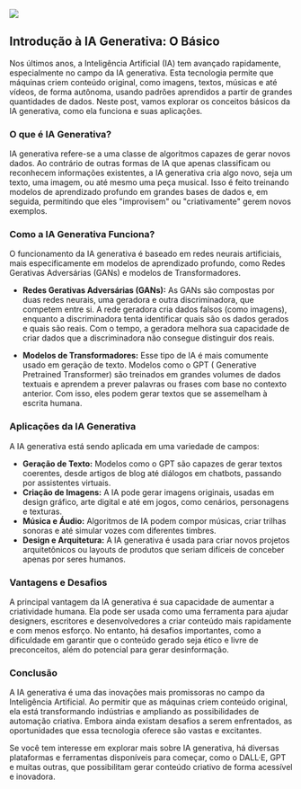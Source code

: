 ![](https://images.unsplash.com/photo-1713345248737-2698000f143d?q=80&w=1929&auto=format&fit=crop&ixlib=rb-4.0.3&ixid=M3wxMjA3fDB8MHxwaG90by1wYWdlfHx8fGVufDB8fHx8fA%3D%3D)

## Introdução à IA Generativa: O Básico

Nos últimos anos, a Inteligência Artificial (IA) tem avançado rapidamente, especialmente no campo da IA generativa. Esta
tecnologia permite que máquinas criem conteúdo original, como imagens, textos, músicas e até vídeos, de forma autônoma,
usando padrões aprendidos a partir de grandes quantidades de dados. Neste post, vamos explorar os conceitos básicos da
IA generativa, como ela funciona e suas aplicações.

### O que é IA Generativa?

IA generativa refere-se a uma classe de algoritmos capazes de gerar novos dados. Ao contrário de outras formas de IA que
apenas classificam ou reconhecem informações existentes, a IA generativa cria algo novo, seja um texto, uma imagem, ou
até mesmo uma peça musical. Isso é feito treinando modelos de aprendizado profundo em grandes bases de dados e, em
seguida, permitindo que eles "improvisem" ou "criativamente" gerem novos exemplos.

### Como a IA Generativa Funciona?

O funcionamento da IA generativa é baseado em redes neurais artificiais, mais especificamente em modelos de aprendizado
profundo, como Redes Gerativas Adversárias (GANs) e modelos de Transformadores.

- **Redes Gerativas Adversárias (GANs):** As GANs são compostas por duas redes neurais, uma geradora e outra
  discriminadora, que competem entre si. A rede geradora cria dados falsos (como imagens), enquanto a discriminadora
  tenta identificar quais são os dados gerados e quais são reais. Com o tempo, a geradora melhora sua capacidade de
  criar dados que a discriminadora não consegue distinguir dos reais.

- **Modelos de Transformadores:** Esse tipo de IA é mais comumente usado em geração de texto. Modelos como o GPT (
  Generative Pretrained Transformer) são treinados em grandes volumes de dados textuais e aprendem a prever palavras ou
  frases com base no contexto anterior. Com isso, eles podem gerar textos que se assemelham à escrita humana.

### Aplicações da IA Generativa

A IA generativa está sendo aplicada em uma variedade de campos:

- **Geração de Texto:** Modelos como o GPT são capazes de gerar textos coerentes, desde artigos de blog até diálogos em
  chatbots, passando por assistentes virtuais.
- **Criação de Imagens:** A IA pode gerar imagens originais, usadas em design gráfico, arte digital e até em jogos, como
  cenários, personagens e texturas.
- **Música e Áudio:** Algoritmos de IA podem compor músicas, criar trilhas sonoras e até simular vozes com diferentes
  timbres.
- **Design e Arquitetura:** A IA generativa é usada para criar novos projetos arquitetônicos ou layouts de produtos que
  seriam difíceis de conceber apenas por seres humanos.

### Vantagens e Desafios

A principal vantagem da IA generativa é sua capacidade de aumentar a criatividade humana. Ela pode ser usada como uma
ferramenta para ajudar designers, escritores e desenvolvedores a criar conteúdo mais rapidamente e com menos esforço. No
entanto, há desafios importantes, como a dificuldade em garantir que o conteúdo gerado seja ético e livre de
preconceitos, além do potencial para gerar desinformação.

### Conclusão

A IA generativa é uma das inovações mais promissoras no campo da Inteligência Artificial. Ao permitir que as máquinas
criem conteúdo original, ela está transformando indústrias e ampliando as possibilidades de automação criativa. Embora
ainda existam desafios a serem enfrentados, as oportunidades que essa tecnologia oferece são vastas e excitantes.

Se você tem interesse em explorar mais sobre IA generativa, há diversas plataformas e ferramentas disponíveis para
começar, como o DALL·E, GPT e muitas outras, que possibilitam gerar conteúdo criativo de forma acessível e inovadora.
